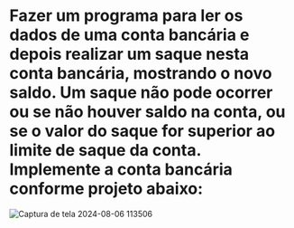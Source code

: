 <h1>Fazer um programa para ler os dados de uma conta bancária e depois realizar um 
saque nesta conta bancária, mostrando o novo saldo. Um saque não pode ocorrer 
ou se não houver saldo na conta, ou se o valor do saque for superior ao limite de 
saque da conta. Implemente a conta bancária conforme projeto abaixo:
</h1>

![Captura de tela 2024-08-06 113506](https://github.com/user-attachments/assets/183972a0-9168-4a4d-8fd0-db401ef5d93d)


